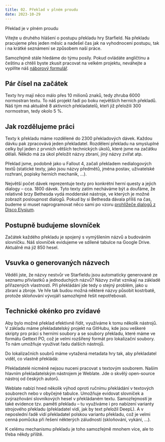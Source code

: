 ```yaml
---
title: 02. Překlad v plném proudu
date: 2023-10-29
---
```


<PBlogHeader>
Překlad je v plném proudu
</PBlogHeader>

Vítejte u druhého hlášení o postupu překladu hry Starfield. Na překladu pracujeme přes jeden měsíc a nadešel čas jak na vyhodnocení postupu, tak i na krátké seznámení se způsobem naší práce.

Samozřejmě stále hledáme do týmu posily. Pokud ovládáte angličtinu a češtinu a chtěli byste zkusit pracovat na velkém projektu, neváhejte a vyplňte náš [náborový formulář](https://forms.gle/u8Br18iB89UpXM9N8).


## Pár čísel na začátek

Texty hry mají něco málo přes 10 milionů znaků, tedy zhruba 6000 normostran textu. To náš projekt řadí po boku největších herních překladů. Náš tým má aktuálně 8 aktivních překladatelů, kteří již přeložili 300 normostran, tedy okolo 5 %.


## Jak rozdělujeme práci

Texty k překladu máme rozdělené do 2300 překladových dávek. Každou dávku pak zpracovává jeden překladatel. Rozdělení překladu na smysluplné celky byl jeden z prvních větších technických úkolů, které jsme na začátku dělali. Někdo má za úkol přeložit názvy zbraní, jiný názvy zvířat atp.

Překlad jsme, podobně jako u Fallout 4, začali překladem nedialogových textů (statické texty, jako jsou názvy předmětů, jména postav, uživatelské rozhraní, popisky herních mechanik, …).

<PBlogFigure src="/02-rozdeleni.png" title="Tabulka s rozdělením práce" />

Největší počet dávek reprezentuje texty pro konkrétní herní questy a jejich dialogy – cca. 1800 dávek. Tyto texty zatím necháváme být a doufáme, že relativně brzy Bethesda vydá modderské nástroje, ve kterých je možné zobrazit posloupnost dialogů. Pokud by si Bethesda dávala příliš na čas, budeme si muset naprogramovat něco sami po vzoru [prohlížeče dialogů z Disco Elysium](http://prekladyher.github.io/disco-website).


## Postupně budujeme slovníček​

Začátek každého překladu je spojený s vymýšlením názvů a budováním slovníčku. Náš slovníček evidujeme ve sdílené tabulce na Google Drive. Aktuálně má již 850 hesel.


<PBlogFigure src="/02-slovnicek.png" title="Postupně budovaný slovníček" />


## Vsuvka o generovaných názvech​

Věděli jste, že názvy nestvůr ve Starfieldu jsou automaticky generované ze seznamu přívlastků a jednoduchých názvů? Názvy zvířat vznikají na základě přiřazených vlastností. Při překládání jde tedy o stejný problém, jako u zbraní a zbroje. Ve hře tak budou možná některé názvy působit kostrbatě, protože skloňování vývojáři samozřejmě řešit nepotřebovali.

<PBlogVideo src="/02-innrs.mp4" title="Ukázka generovaných názvů" />


## Technické okénko pro zvídavé​

Aby bylo možné překlad efektivně řídit, využíváme k tomu několik nástrojů. V základu máme překladatelský projekt na GitHubu, kde jsou veškeré skripty pro práci s herními soubory a se soubory překladu, které máme ve formátu Gettext PO, což je velmi rozšířený formát pro lokalizační soubory. To nám umožňuje využívat řadu dalších nástrojů.

<PBlogFigure src="/02-github.png" title="Projekt překladu na GitHubu​" />

Do lokalizačních soubrů máme vytažená metadata hry tak, aby překladatel viděl, co vlastně překládá:

<PBlogFigure src="/02-gettext.png" title="Ukázka PO souboru s překladem​" />

Překladatelé nicméně nejsou nuceni pracovat s textovým souborem. Naším hlavním překladatelským nástrojem je Weblate. Jde o skvělý open-source nástroj od českých autorů.

<PBlogFigure src="/02-weblate.png" title="Přehled překladu v nástroji Weblate​​" />

Weblate nabízí hned několik výhod oproti ručnímu překládání v textových souborech nebo v obyčejné tabulce. Umožňuje evidovat slovníček a zvýrazňování slovníkových hesel v překládaném textu. Samozřejmostí je také evidence tzv. paměti překladu – tu využíváme i pro nabízení varianty strojového překladu (překladatel vidí, jak by text přeložil DeepL). A v neposlední řadě vidí překladatel polskou variantu překladu, což je velmi cenná pomůcka při řešení některých záludností (skloňování, vykání, …).

<PBlogFigure src="/02-translate.png" title="Rozhraní pro překládání v nástroji Weblate​" />


K celému mechanismu překladu je toho samozřejmě mnohem více, ale to třeba někdy příště.

